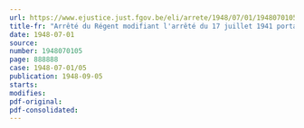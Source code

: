 ```yaml
---
url: https://www.ejustice.just.fgov.be/eli/arrete/1948/07/01/1948070105/justel
title-fr: "Arrêté du Régent modifiant l'arrêté du 17 juillet 1941 portant création d'une médaille maritime 19401945"
date: 1948-07-01
source:
number: 1948070105
page: 888888
case: 1948-07-01/05
publication: 1948-09-05
starts:
modifies:
pdf-original:
pdf-consolidated:
---
```



